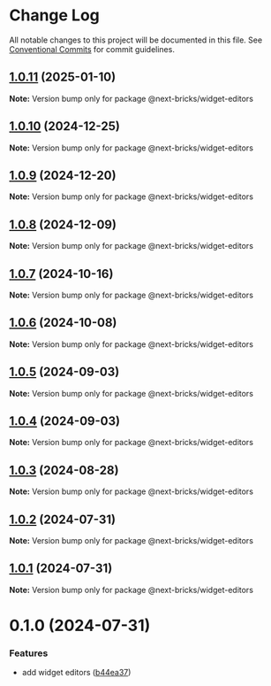 # Change Log

All notable changes to this project will be documented in this file.
See [Conventional Commits](https://conventionalcommits.org) for commit guidelines.

## [1.0.11](https://github.com/easyops-cn/next-bricks/compare/@next-bricks/widget-editors@1.0.10...@next-bricks/widget-editors@1.0.11) (2025-01-10)

**Note:** Version bump only for package @next-bricks/widget-editors





## [1.0.10](https://github.com/easyops-cn/next-bricks/compare/@next-bricks/widget-editors@1.0.9...@next-bricks/widget-editors@1.0.10) (2024-12-25)

**Note:** Version bump only for package @next-bricks/widget-editors





## [1.0.9](https://github.com/easyops-cn/next-bricks/compare/@next-bricks/widget-editors@1.0.8...@next-bricks/widget-editors@1.0.9) (2024-12-20)

**Note:** Version bump only for package @next-bricks/widget-editors





## [1.0.8](https://github.com/easyops-cn/next-bricks/compare/@next-bricks/widget-editors@1.0.7...@next-bricks/widget-editors@1.0.8) (2024-12-09)

**Note:** Version bump only for package @next-bricks/widget-editors





## [1.0.7](https://github.com/easyops-cn/next-bricks/compare/@next-bricks/widget-editors@1.0.6...@next-bricks/widget-editors@1.0.7) (2024-10-16)

**Note:** Version bump only for package @next-bricks/widget-editors





## [1.0.6](https://github.com/easyops-cn/next-bricks/compare/@next-bricks/widget-editors@1.0.5...@next-bricks/widget-editors@1.0.6) (2024-10-08)

**Note:** Version bump only for package @next-bricks/widget-editors





## [1.0.5](https://github.com/easyops-cn/next-bricks/compare/@next-bricks/widget-editors@1.0.4...@next-bricks/widget-editors@1.0.5) (2024-09-03)

**Note:** Version bump only for package @next-bricks/widget-editors

## [1.0.4](https://github.com/easyops-cn/next-bricks/compare/@next-bricks/widget-editors@1.0.3...@next-bricks/widget-editors@1.0.4) (2024-09-03)

**Note:** Version bump only for package @next-bricks/widget-editors

## [1.0.3](https://github.com/easyops-cn/next-bricks/compare/@next-bricks/widget-editors@1.0.2...@next-bricks/widget-editors@1.0.3) (2024-08-28)

**Note:** Version bump only for package @next-bricks/widget-editors

## [1.0.2](https://github.com/easyops-cn/next-bricks/compare/@next-bricks/widget-editors@1.0.1...@next-bricks/widget-editors@1.0.2) (2024-07-31)

**Note:** Version bump only for package @next-bricks/widget-editors

## [1.0.1](https://github.com/easyops-cn/next-bricks/compare/@next-bricks/widget-editors@0.1.0...@next-bricks/widget-editors@1.0.1) (2024-07-31)

**Note:** Version bump only for package @next-bricks/widget-editors

# 0.1.0 (2024-07-31)

### Features

- add widget editors ([b44ea37](https://github.com/easyops-cn/next-bricks/commit/b44ea3732d86ebe5e20d4f9eaf65147aa072adf1))
